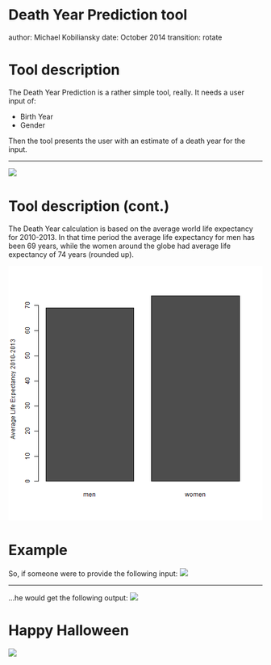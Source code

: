 Death Year Prediction tool
========================================================
author: Michael Kobiliansky
date: October 2014
transition: rotate

Tool description
========================================================

The Death Year Prediction is a rather simple tool, really.
It needs a user input of:

- Birth Year
- Gender

Then the tool presents the user with an estimate of a death year for the input.

***

<img src="https://raw.githubusercontent.com/mishakob/project3/master/ToolCapture.PNG">

Tool description (cont.)
========================================================

The Death Year calculation is based on the average world life expectancy for 2010-2013.
In that time period the average life expectancy for men has been 69 years, while the women around the globe had average life expectancy of 74 years (rounded up).

![plot of chunk unnamed-chunk-1](Project3-figure/unnamed-chunk-1-1.png) 

Example
========================================================

So, if someone were to provide the following input:
<img src=https://raw.githubusercontent.com/mishakob/project3/master/exampleMale.PNG>

***

...he would get the following output:
<img src=https://raw.githubusercontent.com/mishakob/project3/master/outputMale.PNG>


Happy Halloween
========================================================

<img src=http://www.wrighthomes.com/wp-content/uploads/2014/10/Halloween-21.jpg>
